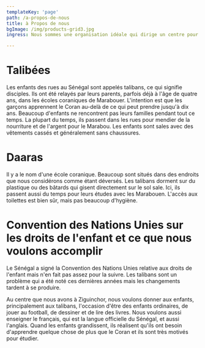 ```yaml
---
templateKey: 'page'
path: /a-propos-de-nous
title: à Propos de nous
bgImage: /img/products-grid3.jpg
ingress: Nous sommes une organisation idéale qui dirige un centre pour rendre la vie un peu meilleure pour les enfants des rues de Ziguinchor, une ville du sud du Sénégal.

---
```

# Talibées
Les enfants des rues au Sénégal sont appelés talibans, ce qui signifie disciples. Ils ont été relayés par leurs parents, parfois déjà à l'âge de quatre ans, dans les écoles coraniques de Marabouer. L'intention est que les garçons apprennent le Coran au-delà de ce qui peut prendre jusqu'à dix ans. Beaucoup d'enfants ne rencontrent pas leurs familles pendant tout ce temps. La plupart du temps, ils passent dans les rues pour mendier de la nourriture et de l'argent pour le Marabou. Les enfants sont sales avec des vêtements cassés et généralement sans chaussures.

# Daaras
Il y a le nom d'une école coranique. Beaucoup sont situés dans des endroits que nous considérons comme étant déversés. Les talibans dorment sur du plastique ou des bâtards qui gisent directement sur le sol sale. Ici, ils passent aussi du temps pour leurs études avec les Marabouen. L'accès aux toilettes est bien sûr, mais pas beaucoup d'hygiène.

# Convention des Nations Unies sur les droits de l'enfant et ce que nous voulons accomplir
Le Sénégal a signé la Convention des Nations Unies relative aux droits de l'enfant mais n'en fait pas assez pour la suivre. Les talibans sont un problème qui a été noté ces dernières années mais les changements tardent à se produire.

Au centre que nous avons à Ziguinchor, nous voulons donner aux enfants, principalement aux talibans, l'occasion d'être des enfants ordinaires, de jouer au football, de dessiner et de lire des livres. Nous voulons aussi enseigner le français, qui est la langue officielle du Sénégal, et aussi l'anglais. Quand les enfants grandissent, ils réalisent qu'ils ont besoin d'apprendre quelque chose de plus que le Coran et ils sont très motivés pour étudier.
